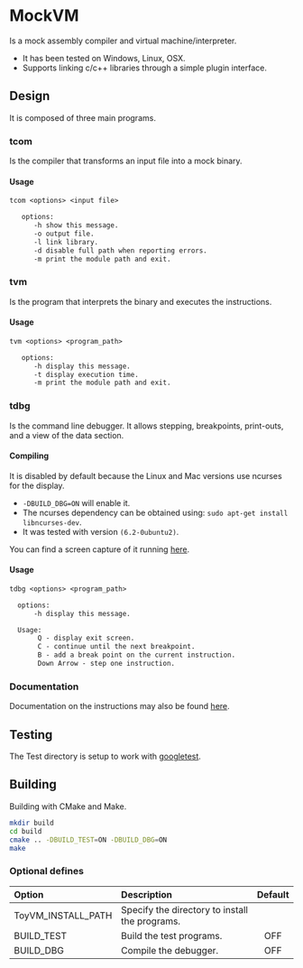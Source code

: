 # MockVM

Is a mock assembly compiler and virtual machine/interpreter.

+ It has been tested on Windows, Linux, OSX.
+ Supports linking c/c++ libraries through a simple plugin interface.

## Design

It is composed of three main programs.
### tcom

Is the compiler that transforms an input file into a mock binary.

#### Usage

```txt
tcom <options> <input file>

   options:
      -h show this message.
      -o output file.
      -l link library.
      -d disable full path when reporting errors.
      -m print the module path and exit.
```

### tvm

Is the program that interprets the binary and executes the instructions.

#### Usage

```txt
tvm <options> <program_path>

   options:
      -h display this message.
      -t display execution time.
      -m print the module path and exit.
```

### tdbg

Is the command line debugger.
It allows stepping, breakpoints, print-outs, and a view of the data section.

#### Compiling

It is disabled by default because the Linux and Mac versions use ncurses for the display.

+ `-DBUILD_DBG=ON` will enable it.
+ The ncurses dependency can be obtained using: `sudo apt-get install libncurses-dev`.
+ It was tested with version `(6.2-0ubuntu2)`.

You can find a screen capture of it running [here](Capture.gif).

#### Usage

```txt
tdbg <options> <program_path>

  options:
      -h display this message.

  Usage:
       Q - display exit screen.
       C - continue until the next breakpoint.
       B - add a break point on the current instruction.
       Down Arrow - step one instruction.

```


### Documentation

Documentation on the instructions may also be found [here](Codes.md).

## Testing

The Test directory is setup to work with [googletest](https://github.com/google/googletest).

## Building

Building with CMake and Make.

```sh
mkdir build
cd build
cmake .. -DBUILD_TEST=ON -DBUILD_DBG=ON
make
```

### Optional defines

| Option             | Description                                    | Default |
| :----------------- | :--------------------------------------------- | :-----: |
| ToyVM_INSTALL_PATH | Specify the directory to install the programs. |         |
| BUILD_TEST         | Build the test programs.                       |   OFF   |
| BUILD_DBG          | Compile the debugger.                          |   OFF   |

